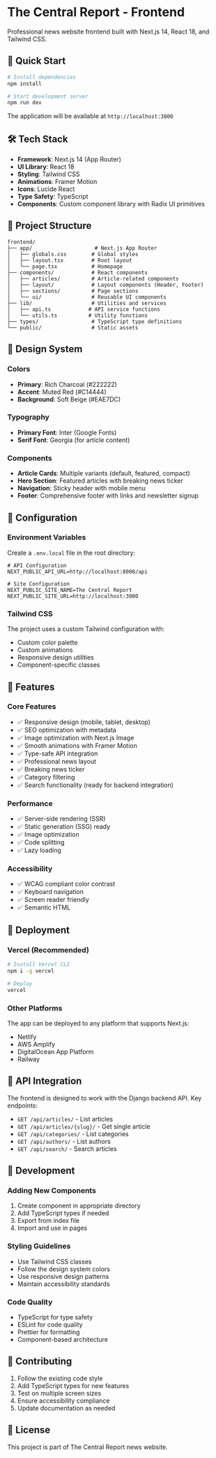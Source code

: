 # The Central Report - Frontend

Professional news website frontend built with Next.js 14, React 18, and Tailwind CSS.

## 🚀 Quick Start

```bash
# Install dependencies
npm install

# Start development server
npm run dev
```

The application will be available at `http://localhost:3000`

## 🛠️ Tech Stack

- **Framework**: Next.js 14 (App Router)
- **UI Library**: React 18
- **Styling**: Tailwind CSS
- **Animations**: Framer Motion
- **Icons**: Lucide React
- **Type Safety**: TypeScript
- **Components**: Custom component library with Radix UI primitives

## 📁 Project Structure

```
frontend/
├── app/                    # Next.js App Router
│   ├── globals.css        # Global styles
│   ├── layout.tsx         # Root layout
│   └── page.tsx           # Homepage
├── components/            # React components
│   ├── articles/          # Article-related components
│   ├── layout/            # Layout components (Header, Footer)
│   ├── sections/          # Page sections
│   └── ui/                # Reusable UI components
├── lib/                   # Utilities and services
│   ├── api.ts            # API service functions
│   └── utils.ts          # Utility functions
├── types/                 # TypeScript type definitions
└── public/                # Static assets
```

## 🎨 Design System

### Colors
- **Primary**: Rich Charcoal (#222222)
- **Accent**: Muted Red (#C14444)
- **Background**: Soft Beige (#EAE7DC)

### Typography
- **Primary Font**: Inter (Google Fonts)
- **Serif Font**: Georgia (for article content)

### Components
- **Article Cards**: Multiple variants (default, featured, compact)
- **Hero Section**: Featured articles with breaking news ticker
- **Navigation**: Sticky header with mobile menu
- **Footer**: Comprehensive footer with links and newsletter signup

## 🔧 Configuration

### Environment Variables
Create a `.env.local` file in the root directory:

```env
# API Configuration
NEXT_PUBLIC_API_URL=http://localhost:8000/api

# Site Configuration
NEXT_PUBLIC_SITE_NAME=The Central Report
NEXT_PUBLIC_SITE_URL=http://localhost:3000
```

### Tailwind CSS
The project uses a custom Tailwind configuration with:
- Custom color palette
- Custom animations
- Responsive design utilities
- Component-specific classes

## 📱 Features

### Core Features
- ✅ Responsive design (mobile, tablet, desktop)
- ✅ SEO optimization with metadata
- ✅ Image optimization with Next.js Image
- ✅ Smooth animations with Framer Motion
- ✅ Type-safe API integration
- ✅ Professional news layout
- ✅ Breaking news ticker
- ✅ Category filtering
- ✅ Search functionality (ready for backend integration)

### Performance
- ✅ Server-side rendering (SSR)
- ✅ Static generation (SSG) ready
- ✅ Image optimization
- ✅ Code splitting
- ✅ Lazy loading

### Accessibility
- ✅ WCAG compliant color contrast
- ✅ Keyboard navigation
- ✅ Screen reader friendly
- ✅ Semantic HTML

## 🚀 Deployment

### Vercel (Recommended)
```bash
# Install Vercel CLI
npm i -g vercel

# Deploy
vercel
```

### Other Platforms
The app can be deployed to any platform that supports Next.js:
- Netlify
- AWS Amplify
- DigitalOcean App Platform
- Railway

## 🔗 API Integration

The frontend is designed to work with the Django backend API. Key endpoints:

- `GET /api/articles/` - List articles
- `GET /api/articles/{slug}/` - Get single article
- `GET /api/categories/` - List categories
- `GET /api/authors/` - List authors
- `GET /api/search/` - Search articles

## 📝 Development

### Adding New Components
1. Create component in appropriate directory
2. Add TypeScript types if needed
3. Export from index file
4. Import and use in pages

### Styling Guidelines
- Use Tailwind CSS classes
- Follow the design system colors
- Use responsive design patterns
- Maintain accessibility standards

### Code Quality
- TypeScript for type safety
- ESLint for code quality
- Prettier for formatting
- Component-based architecture

## 🤝 Contributing

1. Follow the existing code style
2. Add TypeScript types for new features
3. Test on multiple screen sizes
4. Ensure accessibility compliance
5. Update documentation as needed

## 📄 License

This project is part of The Central Report news website. 